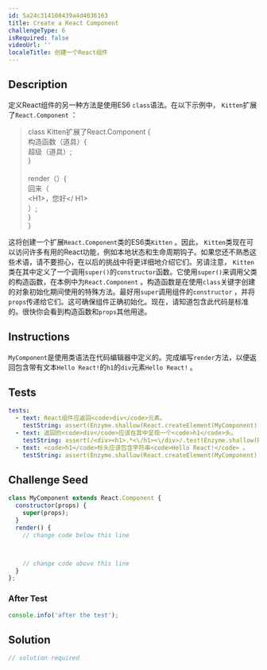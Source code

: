 ```yaml
---
id: 5a24c314108439a4d4036163
title: Create a React Component
challengeType: 6
isRequired: false
videoUrl: ''
localeTitle: 创建一个React组件
---
```


## Description
<section id="description">定义React组件的另一种方法是使用ES6 <code>class</code>语法。在以下示例中， <code>Kitten</code>扩展了<code>React.Component</code> ： <blockquote> class Kitten扩展了React.Component { <br>构造函数（道具）{ <br>超级（道具）; <br> } <br><br> render（）{ <br>回来（ <br> &lt;H1&gt;，您好&lt;/ H1&gt; <br> ）; <br> } <br> } </blockquote>这将创建一个扩展<code>React.Component</code>类的ES6类<code>Kitten</code> 。因此， <code>Kitten</code>类现在可以访问许多有用的React功能，例如本地状态和生命周期钩子。如果您还不熟悉这些术语，请不要担心，在以后的挑战中将更详细地介绍它们。另请注意， <code>Kitten</code>类在其中定义了一个调用<code>super()</code>的<code>constructor</code>函数。它使用<code>super()</code>来调用父类的构造函数，在本例中为<code>React.Component</code> 。构造函数是在使用<code>class</code>关键字创建的对象初始化期间使用的特殊方法。最好用<code>super</code>调用组件的<code>constructor</code> ，并将<code>props</code>传递给它们。这可确保组件正确初始化。现在，请知道包含此代码是标准的。很快你会看到构造函数和<code>props</code>其他用途。 </section>

## Instructions
<section id="instructions"> <code>MyComponent</code>是使用类语法在代码编辑器中定义的。完成编写<code>render</code>方法，以便返回包含带有文本<code>Hello React!</code>的<code>h1</code>的<code>div</code>元素<code>Hello React!</code> 。 </section>

## Tests
<section id='tests'>

```yml
tests:
  - text: React组件应返回<code>div</code>元素。
    testString: assert(Enzyme.shallow(React.createElement(MyComponent)).type() === 'div', 'The React component should return a <code>div</code> element.');
  - text: 返回的<code>div</code>应该在其中呈现一个<code>h1</code>头。
    testString: assert(/<div><h1>.*<\/h1><\/div>/.test(Enzyme.shallow(React.createElement(MyComponent)).html()), 'The returned <code>div</code> should render an <code>h1</code> header within it.');
  - text: <code>h1</code>标头应该包含字符串<code>Hello React!</code> 。
    testString: assert(Enzyme.shallow(React.createElement(MyComponent)).html() === '<div><h1>Hello React!</h1></div>', 'The <code>h1</code> header should contain the string <code>Hello React!</code>.');

```

</section>

## Challenge Seed
<section id='challengeSeed'>

<div id='jsx-seed'>

```jsx
class MyComponent extends React.Component {
  constructor(props) {
    super(props);
  }
  render() {
    // change code below this line



    // change code above this line
  }
};

```

</div>


### After Test
<div id='jsx-teardown'>

```js
console.info('after the test');
```

</div>

</section>

## Solution
<section id='solution'>

```js
// solution required
```
</section>
